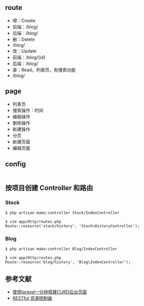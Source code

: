 ## route
* 增：Create
 * 前端：/blog/
 * 后端：/blog/
* 删：Delete
 * /blog/
* 改：Update
 * 前端：/blog/{id}
 * 后端：/blog/   
* 查：Read，列表页，有搜索功能
 * /blog/

## page
* 列表页
 * 搜索操作：时间
 * 编辑操作
 * 删除操作
 * 新建操作
 * 分页
* 新建页面
* 编辑页面

## config
```

```

## 按项目创建 Controller 和路由
### Stock
```
$ php artisan make:controller Stock/IndexController

$ vim app/Http/routes.php
Route::resource('stock/history', 'Stock\HistoryController');
```

### Blog
```
$ php artisan make:controller Blog/IndexController

$ vim app/Http/routes.php
Route::resource('blog/history', 'Blog\IndexController');
```



## 参考文献
* [使用laravel一分钟搭建CURD后台页面](http://www.cnblogs.com/yjf512/p/4061892.html)
* [RESTful 资源控制器](http://www.golaravel.com/laravel/docs/5.1/controllers/#restful-resource-controllers)
